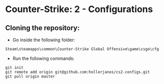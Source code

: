 # Counter-Strike: 2 - Configurations

## Cloning the repository:

- Go inside the following folder:

`Steam\steamapps\common\Counter-Strike Global Offensive\game\csgo\cfg`

- Run the following commands:

```shell
git init
git remote add origin git@github.com:hollerjanos/cs2-configs.git
git pull origin master
```